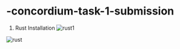 # -concordium-task-1-submission
1. Rust Installation
![rust1](https://user-images.githubusercontent.com/51089195/220010214-75d34953-bbe3-42dc-bec1-17259b860c80.png)

![rust](https://user-images.githubusercontent.com/51089195/220010404-ebeca839-3d73-487a-87ec-3e96d7328c68.png)


